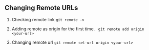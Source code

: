 ## Changing Remote URLs

1. Checking remote link 
```git remote -v```

2. Adding remote as origin for the first time.
``` git remote add origin <your-url>```

3. Changing remote url
``` git remote set-url origin <your-url> ```

